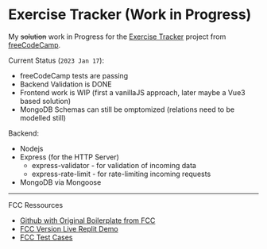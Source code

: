 # Exercise Tracker (Work in Progress)

My ~~solution~~ work in Progress for the [Exercise Tracker](https://www.freecodecamp.org/learn/back-end-development-and-apis/back-end-development-and-apis-projects/url-shortener-microservice) project from [freeCodeCamp](https://www.freecodecamp.org/).

Current Status (`2023 Jan 17`):
* freeCodeCamp tests are passing
* Backend Validation is DONE
* Frontend work is WIP (first a vanillaJS approach, later maybe a Vue3 based solution)
* MongoDB Schemas can still be omptomized (relations need to be modelled still)

Backend:
* Nodejs
* Express (for the HTTP Server)
  * express-validator - for validation of incoming data
  * express-rate-limit - for rate-limiting incoming requests
* MongoDB via Mongoose

---

FCC Ressources
* [Github with Original Boilerplate from FCC](https://github.com/freeCodeCamp/boilerplate-project-exercisetracker/)
* [FCC Version Live Replit Demo](https://exercise-tracker.freecodecamp.rocks/)
* [FCC Test Cases](https://github.com/freeCodeCamp/freeCodeCamp/blob/main/curriculum/challenges/english/05-back-end-development-and-apis/back-end-development-and-apis-projects/exercise-tracker.md)